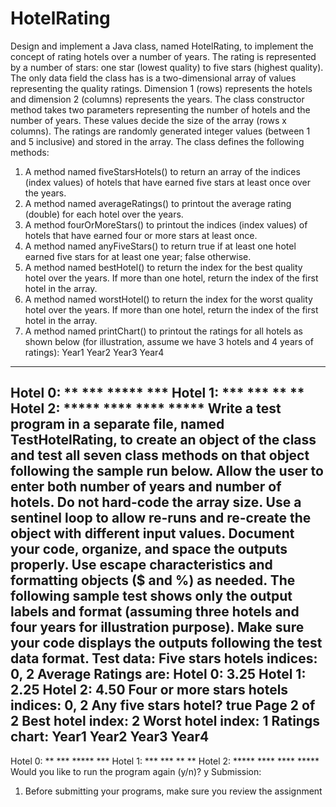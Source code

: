 # HotelRating
Design and implement a Java class, named HotelRating, to implement the concept
of rating hotels over a number of years. The rating is represented by a number of stars: one star (lowest quality)
to five stars (highest quality). The only data field the class has is a two-dimensional array of values representing
the quality ratings. Dimension 1 (rows) represents the hotels and dimension 2 (columns) represents the years.
The class constructor method takes two parameters representing the number of hotels and the number of years.
These values decide the size of the array (rows x columns). The ratings are randomly generated integer values
(between 1 and 5 inclusive) and stored in the array. The class defines the following methods:
1. A method named fiveStarsHotels() to return an array of the indices (index values) of hotels that have
earned five stars at least once over the years.
2. A method named averageRatings() to printout the average rating (double) for each hotel over the years.
3. A method fourOrMoreStars() to printout the indices (index values) of hotels that have earned four or
more stars at least once.
4. A method named anyFiveStars() to return true if at least one hotel earned five stars for at least one year;
false otherwise.
5. A method named bestHotel() to return the index for the best quality hotel over the years. If more than
one hotel, return the index of the first hotel in the array.
6. A method named worstHotel() to return the index for the worst quality hotel over the years. If more than
one hotel, return the index of the first hotel in the array.
7. A method named printChart() to printout the ratings for all hotels as shown below (for illustration,
assume we have 3 hotels and 4 years of ratings):
Year1 Year2 Year3 Year4
 -------------------------------------------------------------------------------------------------
Hotel 0: ** *** ***** ***
Hotel 1: *** *** ** **
Hotel 2: ***** **** **** *****
Write a test program in a separate file, named TestHotelRating, to create an object of the class and test all
seven class methods on that object following the sample run below. Allow the user to enter both number of years
and number of hotels. Do not hard-code the array size. Use a sentinel loop to allow re-runs and re-create the
object with different input values. Document your code, organize, and space the outputs properly. Use escape
characteristics and formatting objects ($ and %) as needed. The following sample test shows only the output
labels and format (assuming three hotels and four years for illustration purpose). Make sure your code displays
the outputs following the test data format.
Test data:
Five stars hotels indices: 0, 2
Average Ratings are:
Hotel 0: 3.25
Hotel 1: 2.25
Hotel 2: 4.50
Four or more stars hotels indices: 0, 2
Any five stars hotel? true
Page 2 of 2
Best hotel index: 2
Worst hotel index: 1
Ratings chart:
Year1 Year2 Year3 Year4
 -------------------------------------------------------------------------------------------------
Hotel 0: ** *** ***** ***
Hotel 1: *** *** ** **
Hotel 2: ***** **** **** *****
Would you like to run the program again (y/n)? y
Submission:
1. Before submitting your programs, make sure you review the assignment
